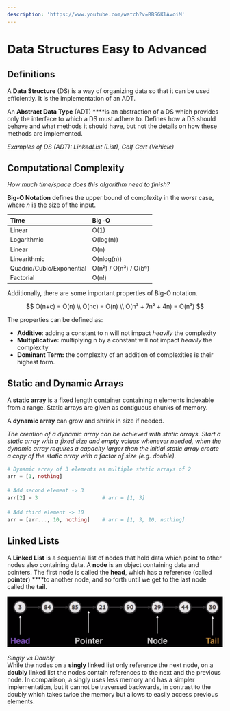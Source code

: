 ```yaml
---
description: 'https://www.youtube.com/watch?v=RBSGKlAvoiM'
---
```


# Data Structures Easy to Advanced

## Definitions

A **Data Structure** \(DS\) is a way of organizing data so that it can be used efficiently. It is the implementation of an ADT. 

An **Abstract Data Type** \(ADT\) ****is an abstraction of a DS which provides only the interface to which a DS must adhere to. Defines how a DS should behave and what methods it should have, but not the details on how these methods are implemented.

_Examples of DS \(ADT\): LinkedList \(List\), Golf Cart \(Vehicle\)_



## Computational Complexity

_How much time/space does this algorithm need to finish?_

**Big-O Notation** defines the upper bound of complexity in the _worst_ case, where _n_ is the size of the input.

| Time | Big-O |
| :--- | :--- |
| Linear | O\(1\) |
| Logarithmic | O\(log\(n\)\) |
| Linear | O\(n\) |
| Linearithmic | O\(nlog\(n\)\) |
| Quadric/Cubic/Exponential | O\(n²\) / O\(n³\) / O\(bⁿ\) |
| Factorial | O\(n!\) |

Additionally, there are some important properties of Big-O notation.

$$
O(n+c) = O(n) \\ 
O(nc) = O(n) \\
O(n³ + 7n² + 4n) = O(n³)
$$

The properties can be defined as:  
- **Additive**: adding a constant to n will not impact _heavily_ the complexity  
- **Multiplicative:** multiplying n by a constant will not impact _heavily_ the complexity  
- **Dominant Term:** the complexity of an addition of complexities is their highest form.



## Static and Dynamic Arrays

A **static array** is a fixed length container containing n elements indexable from a range. Static arrays are given as contiguous chunks of memory.

A **dynamic array** can grow and shrink in size if needed.

_The creation of a dynamic array can be achieved with static arrays. Start a static array with a fixed size and empty values whenever needed, when the dynamic array requires a capacity larger than the initial static array create a copy of the static array with a factor of size \(e.g. double\)._

```julia
# Dynamic array of 3 elements as multiple static arrays of 2
arr = [1, nothing]

# Add second element -> 3
arr[2] = 3                     # arr = [1, 3]

# Add third element -> 10
arr = [arr..., 10, nothing]    # arr = [1, 3, 10, nothing]
```



## Linked Lists

A **Linked List** is a sequential list of nodes that hold data which point to other nodes also containing data. A **node** is an object containing data and pointers. The first node is called the **head**, which has a reference \(called **pointer**\) ****to another node, and so forth until we get to the last node called the **tail**.

![Linked Lists Terminology](.gitbook/assets/image.png)

_Singly vs Doubly_  
While the nodes on a **singly** linked list only reference the next node, on a **doubly** linked list  the nodes contain references to the next and the previous node. In comparison, a singly uses less memory and has a simpler implementation, but it cannot be traversed backwards, in contrast to the doubly which takes twice the memory but allows to easily access previous elements. 

